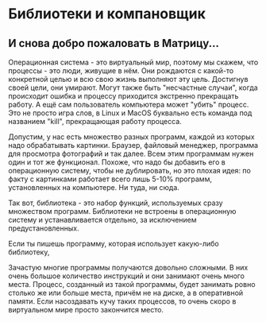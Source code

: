 # Библиотеки и компановщик

## И снова добро пожаловать в Матрицу...
Операционная система - это виртуальный мир, поэтому мы скажем, что процессы - это люди,
живущие в нём. Они рождаются с какой-то конкретной целью и всю свою жизнь выполняют
эту цель. Достигнув своей цели, они умирают. Могут также быть "несчастные случаи",
когда происходит ошибка и процессу приходится экстренно прекращать работу. А ещё сам
пользователь компьютера может "убить" процесс. Это не просто игра слов, в Linux
и MacOS буквально есть команда под названием "kill", прекращающая работу процесса.










Допустим, у нас есть множество разных программ, каждой из которых надо обрабатывать картинки.
Браузер, файловый менеджер, программа для просмотра фотографий и так далее. Всем этим
программам нужен один и тот же функционал. Похоже, что надо бы добавить его в операционную
систему, чтобы не дублировать, но это плохая идея: по факту с картинками работает всего
лишь 5-10% программ, установленных на компьютере. Ни туда, ни сюда.

Так вот, библиотека - это набор функций, используемых сразу множеством программ. Библиотеки
не встроены в операционную систему и устанавливается отдельно, за исключением предустановленных.

Если ты пишешь программу, которая использует какую-либо библиотеку, 







Зачастую многие программы получаются довольно сложными. В них очень большое количество
инструкций и они занимают очень много места. Процесс, созданный из такой программы,
будет занимать ровно столько же или больше места, причём не на диске, а в оперативной
памяти. Если насоздавать кучу таких процессов, то очень скоро в виртуальном мире
просто закончится место. 

